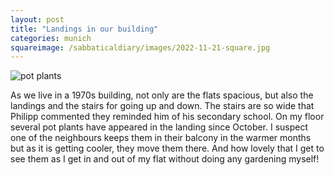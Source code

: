 ```yaml
---
layout: post
title: "Landings in our building"
categories: munich
squareimage: /sabbaticaldiary/images/2022-11-21-square.jpg
---
```

<img src="/sabbaticaldiary/images/2022-11-21.jpg" alt="pot plants" class="center">

As we live in a 1970s building, not only are the flats spacious, but also the landings and the stairs for going up and down. The stairs are so wide that Philipp commented they reminded him of his secondary school. On my floor several pot plants have appeared in the landing since October. I suspect one of the neighbours keeps them in their balcony in the warmer months but as it is getting cooler, they move them there. And how lovely that I get to see them as I get in and out of my flat without doing any gardening myself!